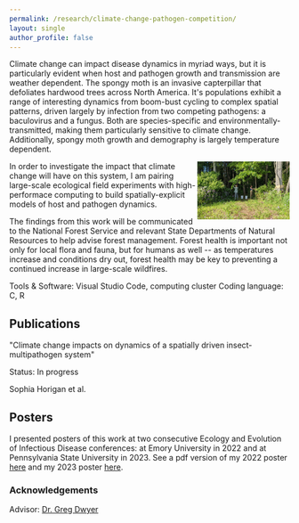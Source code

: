 ```yaml
---
permalink: /research/climate-change-pathogen-competition/
layout: single
author_profile: false
---
```

Climate change can impact disease dynamics in myriad ways, but it is particularly evident when host and pathogen growth and transmission are weather dependent. The spongy moth is an invasive capterpillar that defoliates hardwood trees across North America. It's populations exhibit a range of interesting dynamics from boom-bust cycling to complex spatial patterns, driven largely by infection from two competing pathogens: a baculovirus and a fungus. Both are species-specific and environmentally-transmitted, making them particularly sensitive to climate change. Additionally, spongy moth growth and demography is largely temperature dependent.

<img align="right" width="33%" margin-left="20px" src="/assets/images/carsophfield.jpg">

In order to investigate the impact that climate change will have on this system, I am pairing large-scale ecological field experiments with high-performace computing to build spatially-explicit models of host and pathogen dynamics. 

The findings from this work will be communicated to the National Forest Service and relevant State Departments of Natural Resources to help advise forest management. Forest health is important not only for local flora and fauna, but for humans as well -- as temperatures increase and conditions dry out, forest health may be key to preventing a continued increase in large-scale wildfires.

Tools & Software: Visual Studio Code, computing cluster
Coding language: C, R

## Publications
"Climate change impacts on dynamics of a spatially driven insect-multipathogen system"

Status: In progress

Sophia Horigan et al.

## Posters

I presented posters of this work at two consecutive Ecology and Evolution of Infectious Disease conferences: at Emory University in 2022 and at Pennsylvania State University in 2023. See a pdf version of my 2022 poster [here](/assets/images/Horigan_EEID_poster_2022.pdf) and my 2023 poster [here](/assets/images/Horigan_EEID_poster.pdf).

### Acknowledgements

Advisor: [Dr. Greg Dwyer](https://dwyerlab.uchicago.edu/)
